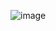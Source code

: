 ![image](https://github.com/3mlaimee/3mlaimee/assets/150761278/af4886dd-ab05-438d-b896-17c3cbf4dc26)
